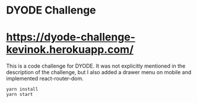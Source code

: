 # DYODE Challenge

# https://dyode-challenge-kevinok.herokuapp.com/

This is a code challenge for DYODE. It was not explicitly mentioned in the description of the challenge, but I also added a drawer menu on mobile and implemented react-router-dom.

```
yarn install
yarn start
```